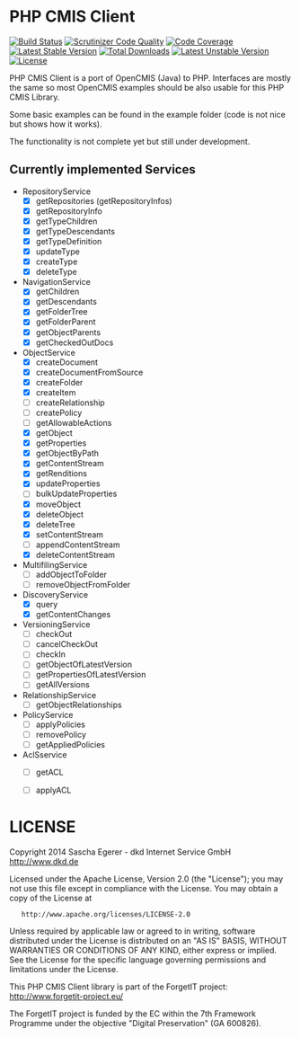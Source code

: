 PHP CMIS Client
===============

[![Build Status](https://api.travis-ci.org/dkd/php-cmis-client.svg)](https://travis-ci.org/dkd/php-cmis-client)
[![Scrutinizer Code Quality](https://scrutinizer-ci.com/g/dkd/php-cmis-client/badges/quality-score.png?b=master)](https://scrutinizer-ci.com/g/dkd/php-cmis-client/?branch=master)
[![Code Coverage](https://scrutinizer-ci.com/g/dkd/php-cmis-client/badges/coverage.png?b=master)](https://scrutinizer-ci.com/g/dkd/php-cmis-client/?branch=master)
[![Latest Stable Version](https://poser.pugx.org/dkd/php-cmis/v/stable.svg)](https://packagist.org/packages/dkd/php-cmis)
[![Total Downloads](https://poser.pugx.org/dkd/php-cmis/downloads.svg)](https://packagist.org/packages/dkd/php-cmis)
[![Latest Unstable Version](https://poser.pugx.org/dkd/php-cmis/v/unstable.svg)](https://packagist.org/packages/dkd/php-cmis)
[![License](https://poser.pugx.org/dkd/php-cmis/license.svg)](https://packagist.org/packages/dkd/php-cmis)

PHP CMIS Client is a port of OpenCMIS (Java) to PHP.
Interfaces are mostly the same so most OpenCMIS examples should
be also usable for this PHP CMIS Library.

Some basic examples can be found in the example folder
(code is not nice but shows how it works).

The functionality is not complete yet but still under development.

Currently implemented Services
------------------------------

- RepositoryService
  - [x] getRepositories (getRepositoryInfos)
  - [x] getRepositoryInfo
  - [x] getTypeChildren
  - [x] getTypeDescendants
  - [x] getTypeDefinition
  - [x] updateType
  - [x] createType
  - [x] deleteType
- NavigationService
  - [x] getChildren
  - [x] getDescendants
  - [x] getFolderTree
  - [x] getFolderParent
  - [x] getObjectParents
  - [x] getCheckedOutDocs
- ObjectService
  - [x] createDocument
  - [x] createDocumentFromSource
  - [x] createFolder
  - [x] createItem
  - [ ] createRelationship
  - [ ] createPolicy
  - [ ] getAllowableActions
  - [x] getObject
  - [x] getProperties
  - [x] getObjectByPath
  - [x] getContentStream
  - [x] getRenditions
  - [x] updateProperties
  - [ ] bulkUpdateProperties
  - [x] moveObject
  - [x] deleteObject
  - [x] deleteTree
  - [x] setContentStream
  - [ ] appendContentStream
  - [x] deleteContentStream
- MultifilingService
  - [ ] addObjectToFolder
  - [ ] removeObjectFromFolder
- DiscoveryService
  - [x] query
  - [x] getContentChanges
- VersioningService
  - [ ] checkOut
  - [ ] cancelCheckOut
  - [ ] checkIn
  - [ ] getObjectOfLatestVersion
  - [ ] getPropertiesOfLatestVersion
  - [ ] getAllVersions
- RelationshipService
  - [ ] getObjectRelationships
- PolicyService
  - [ ] applyPolicies
  - [ ] removePolicy
  - [ ] getAppliedPolicies
- AclSservice
  - [ ] getACL
  - [ ] applyACL


LICENSE
=======
   Copyright 2014 Sascha Egerer - dkd Internet Service GmbH <http://www.dkd.de>

   Licensed under the Apache License, Version 2.0 (the "License");
   you may not use this file except in compliance with the License.
   You may obtain a copy of the License at

       http://www.apache.org/licenses/LICENSE-2.0

   Unless required by applicable law or agreed to in writing, software
   distributed under the License is distributed on an "AS IS" BASIS,
   WITHOUT WARRANTIES OR CONDITIONS OF ANY KIND, either express or implied.
   See the License for the specific language governing permissions and
   limitations under the License.

   This PHP CMIS Client library is part of the ForgetIT project: <http://www.forgetit-project.eu/>

   The ForgetIT project is funded by the EC within the 7th Framework Programme under the objective "Digital Preservation" (GA 600826).

